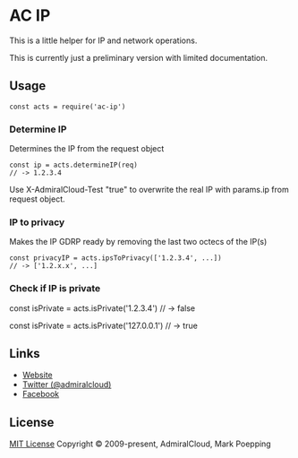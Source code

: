 # AC IP
This is a little helper for IP and network operations.

This is currently just a preliminary version with limited documentation.

## Usage

```
const acts = require('ac-ip')
```

### Determine IP
Determines the IP from the request object
```
const ip = acts.determineIP(req) 
// -> 1.2.3.4
```
Use X-AdmiralCloud-Test "true" to overwrite the real IP with params.ip from request object.


### IP to privacy
Makes the IP GDRP ready by removing the last two octecs of the IP(s)
```
const privacyIP = acts.ipsToPrivacy(['1.2.3.4', ...])
// -> ['1.2.x.x', ...]
```

### Check if IP is private
const isPrivate = acts.isPrivate('1.2.3.4')
// -> false

const isPrivate = acts.isPrivate('127.0.0.1')
// -> true



## Links
- [Website](https://www.admiralcloud.com/)
- [Twitter (@admiralcloud)](https://twitter.com/admiralcloud)
- [Facebook](https://www.facebook.com/MediaAssetManagement/)

## License
[MIT License](https://opensource.org/licenses/MIT) Copyright © 2009-present, AdmiralCloud, Mark Poepping